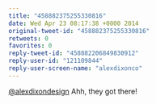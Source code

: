 ```yaml
---
title: "458882375255330816"
date: Wed Apr 23 08:17:38 +0000 2014
original-tweet-id: "458882375255330816"
retweets: 0
favorites: 0
reply-tweet-id: "458882206849830912"
reply-user-id: "121109844"
reply-user-screen-name: "alexdixonco"
---
```

<a href="https://twitter.com/alexdixondesign">@alexdixondesign</a> Ahh, they got there!
